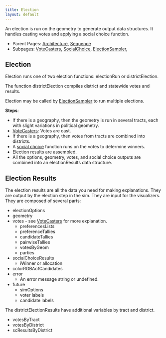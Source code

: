 ```yaml
---
title: Election
layout: default
---
```


An election is run on the geometry to generate output data structures. It handles casting votes and applying a social choice function. 

- Parent Pages: [Architecture](architecture.md), [Sequence](sequence.md)
- Subpages: [VoteCasters](voteCasters.md), [SocialChoice](socialChoice.md), [ElectionSampler](electionSampler.md), 

## Election

Election runs one of two election functions: electionRun or districtElection.

The function districtElection compiles district and statewide votes and results.

Election may be called by [ElectionSampler](electionSampler.md) to run multiple elections.

**Steps**:

- If there is a geography, then the geometry is run in several tracts, each with slight variations in political geometry.
- [VoteCasters](voteCasters.md): Votes are cast.
- If there is a geography, then votes from tracts are combined into districts.
- A [social choice](socialChoice.md) function runs on the votes to determine winners.
- Election results are assembled.
- All the options, geometry, votes, and social choice outputs are combined into an electionResults data structure.

## Election Results

The election results are all the data you need for making explanations. They are output by the election step in the sim. They are input for the visualizers. They are composed of several parts:

* electionOptions
* geometry
* votes - see [VoteCasters](voteCasters.md) for more explanation.
  * preferencesLists
  * preferenceTallies
  * candidateTallies
  * pairwiseTallies
  * votesByGeom
  * parties
* socialChoiceResults
  * iWinner or allocation
* colorRGBAofCandidates
* error
  * An error message string or undefined.
* future
  * simOptions
  * voter labels
  * candidate labels

The districtElectionResults have additional variables by tract and district.

* votesByTract
* votesByDistrict
* scResultsByDistrict

